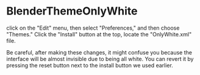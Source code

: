 # BlenderThemeOnlyWhite

 click on the "Edit" menu, then select "Preferences," and then choose "Themes." Click the "Install" button at the top, locate the "OnlyWhite.xml" file.

 Be careful, after making these changes, it might confuse you because the interface will be almost invisible due to being all white. You can revert it by pressing the reset button next to the install button we used earlier.
